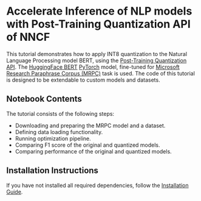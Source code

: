 # Accelerate Inference of NLP models with Post-Training Quantization API of NNCF 

This tutorial demonstrates how to apply INT8 quantization to the Natural Language Processing model BERT, 
using the [Post-Training Quantization API](https://docs.openvino.ai/nightly/basic_quantization_flow.html). 
The [HuggingFace BERT](https://huggingface.co/transformers/model_doc/bert.html) [PyTorch](https://pytorch.org/) model, 
fine-tuned for [Microsoft Research Paraphrase Corpus (MRPC)](https://www.microsoft.com/en-us/download/details.aspx?id=52398) task 
is used. The code of this tutorial is designed to be extendable to custom models and datasets. 

## Notebook Contents

The tutorial consists of the following steps:

* Downloading and preparing the MRPC model and a dataset.
* Defining data loading functionality.
* Running optimization pipeline.
* Comparing F1 score of the original and quantized models.
* Comparing performance of the original and quantized models.

## Installation Instructions

If you have not installed all required dependencies, follow the [Installation Guide](../../README.md).
